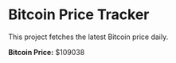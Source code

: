 # Bitcoin Price Tracker

This project fetches the latest Bitcoin price daily.

**Bitcoin Price:** $109038
